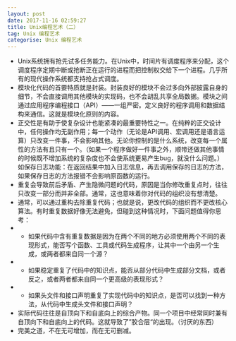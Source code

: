 ```yaml
---
layout: post
date: 2017-11-16 02:59:27
title: Unix编程艺术（二）
tag: Unix 编程艺术
categorise: Unix 编程艺术
---
```

* Unix系统拥有抢先试多任务能力。在Unix中，时间片有调度程序来分配，这个调度程序定期中断或抢断正在运行的进程而把控制权交给下一个进程。几乎所有的现代操作系统都支持抢占式调度。   
* 模块化代码的首要特质就是封装。封装良好的模块不会过多向外部披露自身的细节，不会直接调用其他模块的实现码，也不会胡乱共享全局数据。模块之间通过应用程序编程接口（API）——一组严密。定义良好的程序调用和数据结构来通信。这就是模块化原则的内容。
* 正交性是有助于使复杂设计也能紧凑的最重要特性之一。在纯粹的正交设计中，任何操作均无副作用；每一个动作（无论是API调用、宏调用还是语言运算）只改变一件事，不会影响其他。无论你控制的是什么系统，改变每一个属性的方法有且只有一个。（如果一个程序做好一件事之外，顺带还做其他事情的时候既不增加系统的复杂度也不会使系统更易产生bug，就没什么问题。）如保存日志功能：在返回结果中加入日志信息，再去调用保存的日志的方法，如果保存日志的方法报错不会影响原函数的运行。
* 重复会导致前后矛盾、产生隐微问题的代码，原因是当你修改重复点时，往往只改变一部分而并非全部。通常，这也意味着你对代码的组织没有想清楚。
* 通常，可以通过重构去除重复代码；也就是说，更改代码的组织而不更改核心算法。有时重复数据好像无法避免，但碰到这种情况时，下面问题值得你思考：
* - 如果代码中含有重复数据是因为在两个不同的地方必须使用两个不同的表现形式，能否写个函数、工具或代码生成程序，让其中一个由另一个生成，或两者都来自同一个源？
* - 如果稳定重复了代码中的知识点，能否从部分代码中生成部分文档，或者反之，或者两者都来自同一个更高级的表现形式？
* - 如果头文件和接口声明重复了实现代码中的知识点，是否可以找到一种方法，从代码中生成头文件和接口声明？
* 实际代码往往是自顶向下和自底向上的综合产物。同一个项目中经常同时兼有自顶向下和自底向上的代码。这就导致了”胶合层“的出现。（讨厌的东西）
* 完美之道，不在无可增加，而在无可删减。


